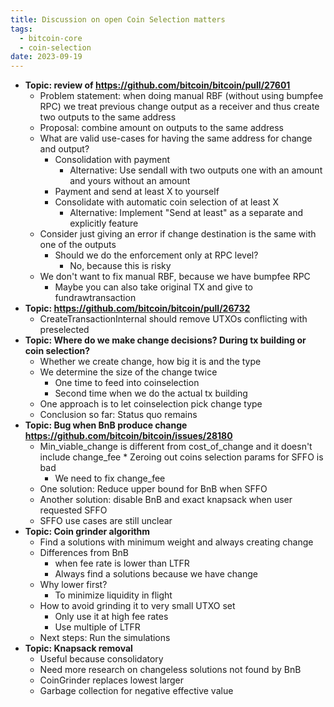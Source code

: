 ```yaml
---
title: Discussion on open Coin Selection matters
tags:
  - bitcoin-core
  - coin-selection
date: 2023-09-19
---
```

* **Topic: review of https://github.com/bitcoin/bitcoin/pull/27601**
    * Problem statement: when doing manual RBF (without using bumpfee RPC) we treat previous change output as a receiver and thus create two outputs to the same address
    * Proposal: combine amount on outputs to the same address
    * What are valid use-cases for having the same address for change and output?
        * Consolidation with payment
            * Alternative: Use sendall with two outputs one with an amount and yours without an amount
        * Payment and send at least X to yourself
        * Consolidate with automatic coin selection of at least X
            * Alternative: Implement "Send at least" as a separate and explicitly feature
    * Consider just giving an error if change destination is the same with one of the outputs
        * Should we do the enforcement only at RPC level?
            * No, because this is risky
    * We don't want to fix manual RBF, because we have bumpfee RPC
        * Maybe you can also take original TX and give to fundrawtransaction
* **Topic:  https://github.com/bitcoin/bitcoin/pull/26732**
    * CreateTransactionInternal should remove UTXOs conflicting with preselected
* **Topic: Where do we make change decisions? During tx building or coin selection?**
    * Whether we create change, how big it is and the type
    * We determine the size of the change twice
        * One time to feed into coinselection
        * Second time when we do the actual tx building
    * One approach is to let coinselection pick change type
    * Conclusion so far: Status quo remains
* **Topic: Bug when BnB produce change https://github.com/bitcoin/bitcoin/issues/28180**
    * Min_viable_change is different from cost_of_change and it doesn't include change_fee
            * Zeroing out coins selection params for SFFO is bad
        * We need to fix change_fee
    * One solution: Reduce upper bound for BnB when SFFO
    * Another solution: disable BnB and exact knapsack when user requested SFFO
    * SFFO use cases are still unclear
* **Topic: Coin grinder algorithm**
    * Find a solutions with minimum weight and always creating change
    * Differences from BnB
        * when fee rate is lower than LTFR
        * Always find a solutions because we have change
    * Why lower first?
        * To minimize liquidity in flight
    * How to avoid grinding it to very small UTXO set
        * Only use it at high fee rates
        * Use multiple of LTFR
    * Next steps: Run the simulations
* **Topic: Knapsack removal**
    * Useful because consolidatory
    * Need more research on changeless solutions not found by BnB
    * CoinGrinder replaces lowest larger
    * Garbage collection for negative effective value
